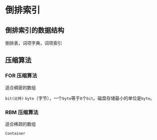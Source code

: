 # 倒排索引

## 倒排索引的数据结构

倒排表，词项字典，词项索引

## 压缩算法

### FOR 压缩算法

适合稠密的数组

`bit(比特)` `byte`（字节），一个`byte`等于`8`个`bit`。磁盘存储最小的单位是`byte`。

### RBM 压缩算法

适合稀疏的数组

`Container`